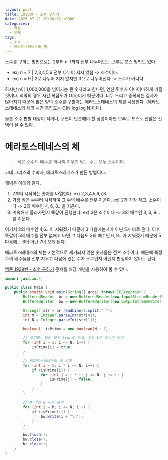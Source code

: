 ```yaml
---
layout: post
title: 1929번 - 소수 구하기
date: 2025-07-21 20:20:12 +0900
categories:
  - 백준
  - 문제
tags:
  - 소수
  - 에라토스테네스의_체
---
```

소수를 구하는 방법으로는 2부터 n-1까지 전부 나누어보는 브루트 포스 방법도 있다. 
- ex) n = 7 | 2,3,4,5,6 전부 나누어 지지 않음 -> 소수이다.
- ex) n = 9 | 2로 나누어 지지 않지만 3으로 나누어진다 -> 소수가 아니다.

하지만 n이 1,000,000을 넘어가는 큰 숫자라고 한다면, 연산 횟수가 어마어마하게 커질 것이다. 최악의 경우 시간 복잡도가 O(n)이기 때문이다. 너무 느리고 중복되는 검사가 많아지기 때문에 많은 양의 소수를 구할때는 에라토스테네스의 체를 사용한다. (에라토스테네스의 체의 시간 복잡도는 O(N log log N)이다)

물론 소수 판별 대상이 적거나, 구현이 단순해야 할 상황이라면 브루트 포스도 괜찮은 선택이 될 수 있다.

# 에라토스테네스의 체

> 작은 소수의 배수를 하나씩 지우면 남는 수는 모두 소수이다.

고대 그리스의 수학자, 에라토스테네스가 만든 방법이다. 

개념은 아래와 같다.

1. 2부터 시작하는 숫자를 나열한다.
ex) 2,3,4,5,6,7,8...
2. 가장 작은 수부터 시작하여 그 수의 배수를 전부 지운다.
ex) 2가 가장 작고, 소수이다 -> 2의 배수인 4, 6, 8...을 지운다.
3. 계속해서 올라가면서 똑같이 진행한다.
ex) 3은 소수이다 -> 3의 배수인 3, 6, 9...를 지운다.

여기서 2의 배수인 4,6...이 지워졌기 때문에 3 다음에는 4가 아닌 5가 바로 온다. 이후 똑같이 5의 배수를 전부 없애고 나면 그 다음도 3의 배수인 6, 9...가 지워졌기 때문에 5 다음에는 6이 아닌 7이 오게 된다.

에라토스테네스의 체는 기본적으로 제거되지 않은 숫자들은 전부 소수이다. 때문에 특정 수의 배수들을 전부 지우고 다음에 있는 수가 소수인지 아닌지 판정하지 않아도 된다. 

[백준 1929번 - 소수 구하기](https://www.acmicpc.net/problem/1929) 문제를 해당 개념을 사용하여 풀 수 있다.

```java
import java.io.*;

public class Main {
    public static void main(String[] args) throws IOException {
        BufferedReader  br = new BufferedReader(new InputStreamReader(System.in));
        BufferedWriter  bw = new BufferedWriter(new OutputStreamWriter(System.out));

        String[] str = br.readLine().split(" ");
        int M = Integer.parseInt(str[0]);
        int N = Integer.parseInt(str[1]);

        boolean[] isPrime = new boolean[N + 1];

        // 초기화: 일단 모두 true로 두고, 0과 1은 소수가 아님
        for (int i = 2; i <= N; i++) {
            isPrime[i] = true;
        }

        // 에라토스테네스의 체 시작
        for (int i = 2; i * i <= N; i++) {
            if (isPrime[i]) {
                for (int j = i * i; j <= N; j += i) {
                    isPrime[j] = false;
                }
            }
        }

        // M 이상 N 이하 출력
        for (int i = M; i <= N; i++) {
            if (isPrime[i]) {
                bw.write(i + "\n");
            }
        }

        bw.flush();
        bw.close();
        br.close();
    }
}
```


